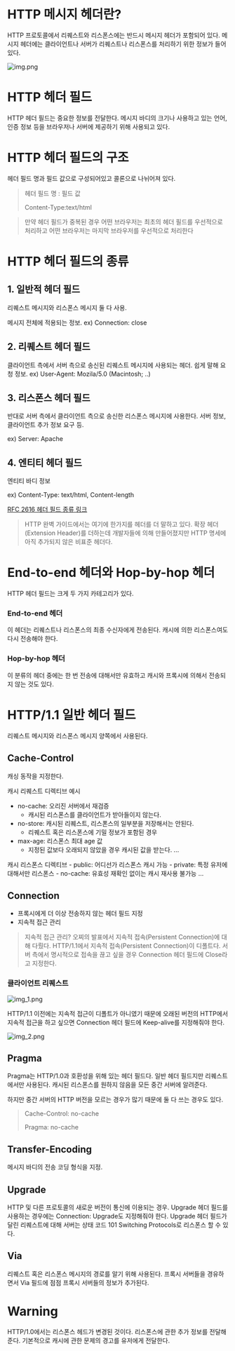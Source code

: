 # HTTP 메시지 헤더란?
HTTP 프로토콜에서 리퀘스트와 리스폰스에는 반드시 메시지 헤더가 포함되어 있다. 메시지 헤더에는 클라이언트나 서버가 리퀘스트나 리스폰스를 처리하기 위한 정보가 들어 있다.

![img.png](img.png)

# HTTP 헤더 필드
HTTP 헤더 필드는 중요한 정보를 전달한다. 메시지 바디의 크기나 사용하고 있는 언어, 인증 정보 등을 브라우저나 서버에 제공하기 위해 사용되고 있다.

# HTTP 헤더 필드의 구조
헤더 필드 명과 필드 값으로 구성되어있고 콜론으로 나뉘어져 있다.

>헤더 필드 명 : 필드 값
> 
>Content-Type:text/html


>만약 헤더 필드가 중복된 경우 어떤 브라우저는 최초의 헤더 필드를 우선적으로 처리하고 어떤 브라우저는 마지막 브라우저를 우선적으로 처리한다
> 
> 
 
# HTTP 헤더 필드의 종류
## 1. 일반적 헤더 필드
리퀘스트 메시지와 리스폰스 메시지 둘 다 사용.

메시지 전체에 적용되는 정보. ex) Connection: close

## 2. 리퀘스트 헤더 필드
클라이언트 측에서 서버 측으로 송신된 리퀘스트 메시지에 사용되는 헤더. 
쉽게 말해 요청 정보. ex) User-Agent: Mozila/5.0 (Macintosh; ..)

## 3. 리스폰스 헤더 필드
반대로 서버 측에서 클라이언트 측으로 송신한 리스폰스 메시지에 사용한다. 서버 정보, 클라이언트 추가 정보 요구 등.

ex) Server: Apache

## 4. 엔티티 헤더 필드
엔티티 바디 정보

ex) Content-Type: text/html, Content-length

[RFC 2616 헤더 필드 종류 링크](https://datatracker.ietf.org/doc/html/rfc2616#section-14.1)

>HTTP 완벽 가이드에서는 여기에 한가지를 헤더를 더 말하고 있다. 확장 헤더(Extension Header)를 더하는데 개발자들에 의해 만들어졌지만 HTTP 명세에 아직 추가되지 않은 비표준 헤더다.

# End-to-end 헤더와 Hop-by-hop 헤더
HTTP 헤더 필드는 크게 두 가지 카테고리가 있다.

### End-to-end 헤더
이 헤더는 리퀘스트나 리스폰스의 최종 수신자에게 전송된다. 캐시에 의한 리스폰스여도 다시 전송해야 한다.

### Hop-by-hop 헤더
이 분류의 헤더 중에는 한 번 전송에 대해서만 유효하고 캐시와 프록시에 의해서 전송되지 않는 것도 있다.

# HTTP/1.1 일반 헤더 필드
리퀘스트 메시지와 리스폰스 메시지 양쪽에서 사용된다.

##  Cache-Control
캐싱 동작을 지정한다.

캐시 리퀘스트 디렉티브 예시

- no-cache: 오리진 서버에서 재검증
    - 캐시된 리스폰스를 클라이언트가 받아들이지 않는다.
- no-store: 캐시된 리퀘스트, 리스폰스의 일부분을 저장해서는 안된다.
    - 리퀘스트 혹은 리스폰스에 기밀 정보가 포함된 경우
- max-age: 리스폰스 최대 age 값
    - 지정된 값보다 오래되지 않았을 경우 캐시된 값을 받는다.
...
      
캐시 리스폰스 디렉티브
    - public: 어디선가 리스폰스 캐시 가능
    - private: 특정 유저에 대해서만 리스폰스
    - no-cache: 유효성 재확인 없이는 캐시 재사용 불가능
...

## Connection
- 프록시에게 더 이상 전송하지 않는 헤더 필드 지정
- 지속적 접근 관리

> 지속적 접근 관리?
오찌의 발표에서 지속적 접속(Persistent Connection)에 대해 다뤘다. HTTP/1.1에서 지속적 접속(Persistent Connection)이 디폴트다. 서버 측에서 명시적으로 접속을 끊고 싶을 경우 Connection 헤더 필드에 Close라고 지정한다.


### 클라이언트 리퀘스트
![img_1.png](img_1.png)

HTTP/1.1 이전에는 지속적 접근이 디폴트가 아니였기 때문에 오래된 버전의 HTTP에서 지속적 접근을 하고 싶으면 Connection 헤더 필드에 Keep-alive를 지정해줘야 한다.

![img_2.png](img_2.png)

## Pragma
Pragma는 HTTP/1.0과 호환성을 위해 있는 헤더 필드다. 일반 헤더 필드지만 리퀘스트에서만 사용된다. 캐시된 리스폰스를 원하지 않음을 모든 중간 서버에 알려준다.

하지만 중간 서버의 HTTP 버전을 모르는 경우가 많기 때문에 둘 다 쓰는 경우도 있다.

>Cache-Control: no-cache
>
>Pragma: no-cache
 
## Transfer-Encoding
메시지 바디의 전송 코딩 형식을 지정.

## Upgrade
HTTP 및 다른 프로토콜의 새로운 버전이 통신에 이용되는 경우. Upgrade 헤더 필드를 사용하는 경우에는 Connection: Upgrade도 지정해줘야 한다. Upgrade 헤더 필드가 달린 리퀘스트에 대해 서버는 상태 코드 101 Switching Protocols로 리스폰스 할 수 있다.

## Via
리퀘스트 혹은 리스폰스 메시지의 경로를 알기 위해 사용된다.
프록시 서버들을 경유하면서 Via 필드에 점점 프록시 서버들의 정보가 추가된다.

# Warning
HTTP/1.0에서는 리스폰스 헤드가 변경된 것이다. 리스폰스에 관한 추가 정보를 전달해준다. 기본적으로 캐시에 관한 문제의 경고를 유저에게 전달한다.
